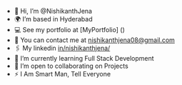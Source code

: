 - 👋 Hi, I’m @NishikanthJena
- 🌍 I’m based in Hyderabad
- 💻 See my portfolio at [MyPortfolio] ()
- 📧 You can contact me at [nishikanthjena08@gmail.com](mailto:nishikanthjena08@gmail.com)
- 🖇️ My linkedin [in/nishikanthjena/](https://www.linkedin.com/in/nishikanthjena/)
- 🌱 I’m currently learning Full Stack Development
- 🤝 I’m open to collaborating on Projects
- ⚡ I Am Smart Man, Tell Everyone
<!--- - 👀 I’m interested in ... ---->

<!---
NishikanthJena/NishikanthJena is a ✨ special ✨ repository because its `README.md` (this file) appears on your GitHub profile.
You can click the Preview link to take a look at your changes.
--->
